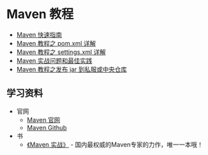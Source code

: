 # Maven 教程

- [Maven 快速指南](maven-quickstart.md)
- [Maven 教程之 pom.xml 详解](maven-pom.md)
- [Maven 教程之 settings.xml 详解](maven-settings.md)
- [Maven 实战问题和最佳实践](maven-action.md)
- [Maven 教程之发布 jar 到私服或中央仓库](maven-deploy.md)

## 学习资料

- 官网
  - [Maven 官网](https://maven.apache.org/) 
  - [Maven Github](https://github.com/apache/maven)
- 书
  - [《Maven 实战》](https://book.douban.com/subject/5345682/) - 国内最权威的Maven专家的力作，唯一一本哦！

